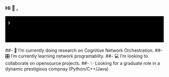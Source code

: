 ### Hi 👋 , 
![gif](https://github.com/seekasra/seekasra/blob/main/custome-greeting.gif)
<!--
**seekasra/seekasra** is a ✨ _special_ ✨ repository because its `README.md` (this file) appears on your GitHub profile.
-->
##- 🔭 I’m currently doing research on Cognitive Network Orchestration.
##- 🎛 I’m currently learning network programablity.
##- 💻 I’m looking to collaborate on opensource projects.
##- ✨ Looking for a graduate role in a dynamic prestigious compnay (Python/C++/Java)

